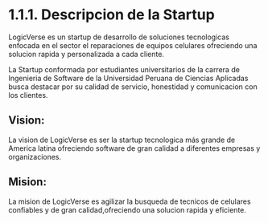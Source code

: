 # 1.1.1. Descripcion de la Startup
LogicVerse es un startup de desarrollo de soluciones tecnologicas enfocada en el sector el reparaciones de equipos celulares ofreciendo una solucion rapida y personalizada a cada cliente.

La Startup conformada por estudiantes universitarios de la carrera de Ingenieria de Software de la Universidad Peruana de Ciencias Aplicadas busca destacar por su calidad de servicio, honestidad y comunicacion con los clientes.

## Vision:
La vision de LogicVerse es ser la startup tecnologica más grande de America latina ofreciendo software de gran calidad a diferentes empresas y organizaciones.

## Mision:
La mision de LogicVerse es agilizar la busqueda de tecnicos de celulares confiables y de gran calidad,ofreciendo una solucion rapida y eficiente.

